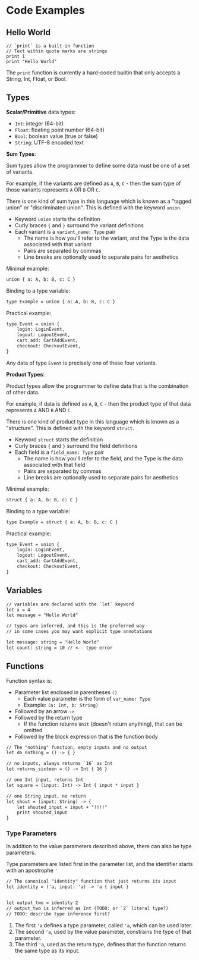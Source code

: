 # Code Examples

## Hello World

```
// `print` is a built-in function
// Text within quote marks are strings
print 1
print "Hello World"
```

The `print` function is currently a hard-coded builtin that only accepts a String, Int, Float, or Bool.

## Types

**Scalar/Primitive** data types:

- `Int`: integer (64-bit)
- `Float`: floating point number (64-bit)
- `Bool`: boolean value (true or false)
- `String`: UTF-8 encoded text

**Sum Types**:

Sum types allow the programmer to define some data must be one of a set of variants.

For example, if the variants are defined as `A`, `B`, `C` - then the sum type of those variants represents `A` OR `B` OR `C`.

There is one kind of sum type in this language which is known as a "tagged union" or "discriminated union". This is defined with the keyword `union`.

- Keyword `union` starts the definition
- Curly braces `{` and `}` surround the variant definitions
- Each variant is a `variant_name: Type` pair
  - The name is how you'll refer to the variant, and the Type is the data associated with that variant
  - Pairs are separated by commas
  - Line breaks are optionally used to separate pairs for aesthetics

Minimal example:

```txt
union { a: A, b: B, c: C }
```

Binding to a type variable:

```txt
type Example = union { a: A, b: B, c: C }
```

Practical example:

```txt
type Event = union {
    login: LoginEvent,
    logout: LogoutEvent,
    cart_add: CartAddEvent,
    checkout: CheckoutEvent,
}
```

Any data of type `Event` is precisely one of these four variants.

**Product Types**:

Product types allow the programmer to define data that is the combination of other data.

For example, if data is defined as `A`, `B`, `C` - then the product type of that data represents `A` AND `B` AND `C`.

There is one kind of product type in this language which is known as a "structure". This is defined with the keyword `struct`.

- Keyword `struct` starts the definition
- Curly braces `{` and `}` surround the field definitions
- Each field is a `field_name: Type` pair
  - The name is how you'll refer to the field, and the Type is the data associated with that field
  - Pairs are separated by commas
  - Line breaks are optionally used to separate pairs for aesthetics

Minimal example:

```txt
struct { a: A, b: B, c: C }
```

Binding to a type variable:

```txt
type Example = struct { a: A, b: B, c: C }
```

Practical example:

```txt
type Event = union {
    login: LoginEvent,
    logout: LogoutEvent,
    cart_add: CartAddEvent,
    checkout: CheckoutEvent,
}
```

## Variables

```txt
// variables are declared with the `let` keyword
let x = 4
let message = "Hello World"

// types are inferred, and this is the preferred way
// in some cases you may want explicit type annotations

let message: string = "Hello World"
let count: string = 10 // <-- type error
```

## Functions

Function syntax is:

- Parameter list enclosed in parentheses `()`
  - Each value parameter is the form of `var_name: Type`
  - Example: `(a: Int, b: String)`
- Followed by an arrow `->`
- Followed by the return type
  - If the function returns `Unit` (doesn't return anything), that can be omitted
- Followed by the block expression that is the function body

```txt
// The "nothing" function, empty inputs and no output
let do_nothing = () -> { }

// no inputs, always returns `16` as Int
let returns_sixteen = () -> Int { 16 }

// one Int input, returns Int
let square = (input: Int) -> Int { input * input }

// one String input, no return
let shout = (input: String) -> {
    let shouted_input = input + "!!!!"
    print shouted_input
}
```

### Type Parameters

In addition to the value parameters described above, there can also be type parameters.

Type parameters are listed first in the parameter list, and the identifier starts with an apostrophe `'`

```txt
// The canonical "identity" function that just returns its input
let identity = ('a, input: 'a) -> 'a { input }


let output_two = identity 2
// output_two is inferred as Int (TODO: or `2` literal type?)
// TODO: describe type inference first?
```

1. The first `'a` defines a type parameter, called `'a`, which can be used later.
2. The second `'a`, used by the value parameter, constrains the type of that parameter.
3. The third `'a`, used as the return type, defines that the function returns the same type as its input.
